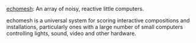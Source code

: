 [echomesh](http://echomesh.org):  An array of noisy, reactive little computers.

echomesh is a universal system for scoring interactive compositions and installations, particularly ones with a large number of small computers controlling lights, sound, video and other hardware.
